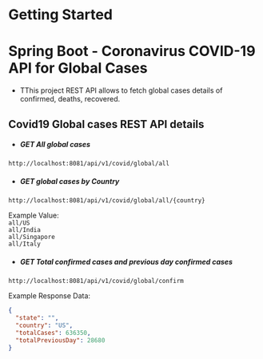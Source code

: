 # Getting Started
# Spring Boot - Coronavirus COVID-19 API for Global Cases
* TThis project REST API allows to fetch global cases  details of confirmed, deaths, recovered. 

## Covid19 Global cases REST API details

* ##### GET All global cases
```
http://localhost:8081/api/v1/covid/global/all
```
* ##### GET global cases by Country
```
http://localhost:8081/api/v1/covid/global/all/{country}
```
Example Value:  
`all/US`  
`all/India`  
`all/Singapore`  
`all/Italy` 

* ##### GET Total confirmed cases and previous day confirmed cases
```
http://localhost:8081/api/v1/covid/global/confirm
```
Example Response Data:
```json
{
  "state": "",
  "country": "US",
  "totalCases": 636350,
  "totalPreviousDay": 28680
}
```
